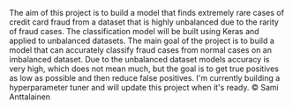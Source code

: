 The aim of this project is to build a model that finds extremely rare cases of credit card fraud from a dataset that is highly unbalanced due to the rarity of fraud cases. The classification model will be built using Keras and applied to unbalanced datasets. The main goal of the project is to build a model that can accurately classify fraud cases from normal cases on an imbalanced dataset. Due to the unbalanced dataset models accuracy is very high, which does not mean much, but the goal is to get true positives as low as possible and then reduce false positives. I'm currently building a hyperparameter tuner and will update this project when it's ready.
© Sami Anttalainen
